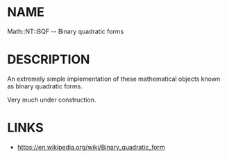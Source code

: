 # NAME 

Math::NT::BQF -- Binary quadratic forms 

# DESCRIPTION

An extremely simple implementation of these mathematical objects known as binary quadratic forms.  

Very much under construction.   

# LINKS
* https://en.wikipedia.org/wiki/Binary_quadratic_form



